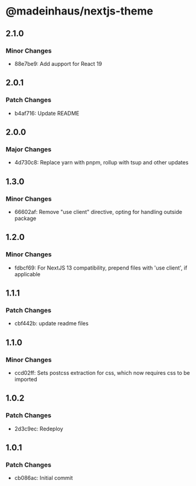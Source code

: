 # @madeinhaus/nextjs-theme

## 2.1.0

### Minor Changes

- 88e7be9: Add aupport for React 19

## 2.0.1

### Patch Changes

- b4af716: Update README

## 2.0.0

### Major Changes

- 4d730c8: Replace yarn with pnpm, rollup with tsup and other updates

## 1.3.0

### Minor Changes

- 66602af: Remove "use client" directive, opting for handling outside package

## 1.2.0

### Minor Changes

- fdbcf69: For NextJS 13 compatibility, prepend files with 'use client', if applicable

## 1.1.1

### Patch Changes

- cbf442b: update readme files

## 1.1.0

### Minor Changes

- ccd02ff: Sets postcss extraction for css, which now requires css to be imported

## 1.0.2

### Patch Changes

- 2d3c9ec: Redeploy

## 1.0.1

### Patch Changes

- cb086ac: Initial commit

